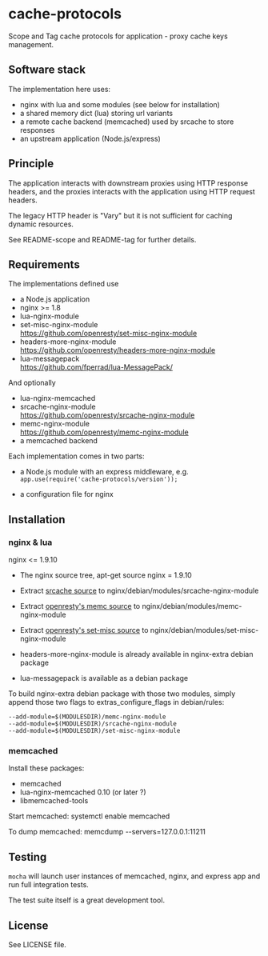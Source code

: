 cache-protocols
===============

Scope and Tag cache protocols for application - proxy cache keys management.


Software stack
--------------

The implementation here uses:

- nginx with lua and some modules (see below for installation)
- a shared memory dict (lua) storing url variants
- a remote cache backend (memcached) used by srcache to store responses
- an upstream application (Node.js/express)


Principle
---------

The application interacts with downstream proxies using HTTP response headers,
and the proxies interacts with the application using HTTP request headers.

The legacy HTTP header is "Vary" but it is not sufficient for caching dynamic
resources.

See README-scope and README-tag for further details.

Requirements
------------

The implementations defined use

- a Node.js application
- nginx >= 1.8
- lua-nginx-module
- set-misc-nginx-module  
  https://github.com/openresty/set-misc-nginx-module
- headers-more-nginx-module  
  https://github.com/openresty/headers-more-nginx-module
- lua-messagepack  
  https://github.com/fperrad/lua-MessagePack/

And optionally

- lua-nginx-memcached
- srcache-nginx-module  
  https://github.com/openresty/srcache-nginx-module
- memc-nginx-module  
  https://github.com/openresty/memc-nginx-module
- a memcached backend

Each implementation comes in two parts:

- a Node.js module with an express middleware, e.g.  
  `app.use(require('cache-protocols/version'));`

- a configuration file for nginx


Installation
------------

### nginx & lua

nginx <= 1.9.10

* The nginx source tree,
apt-get source nginx = 1.9.10

* Extract [srcache source](https://github.com/openresty/srcache-nginx-module/archive/v0.30.tar.gz) to nginx/debian/modules/srcache-nginx-module

* Extract [openresty's memc source](https://github.com/openresty/memc-nginx-module/archive/v0.16.tar.gz) to nginx/debian/modules/memc-nginx-module

* Extract [openresty's set-misc source](https://github.com/openresty/set-misc-nginx-module/archive/v0.30.tar.gz) to nginx/debian/modules/set-misc-nginx-module

* headers-more-nginx-module is already available in nginx-extra debian package

* lua-messagepack is available as a debian package

To build nginx-extra debian package with those two modules, simply append
those two flags to extras_configure_flags in debian/rules:
```
--add-module=$(MODULESDIR)/memc-nginx-module
--add-module=$(MODULESDIR)/srcache-nginx-module
--add-module=$(MODULESDIR)/set-misc-nginx-module
```


### memcached

Install these packages:
- memcached
- lua-nginx-memcached 0.10 (or later ?)
- libmemcached-tools

Start memcached:
systemctl enable memcached

To dump memcached:
memcdump --servers=127.0.0.1:11211


Testing
-------

`mocha` will launch user instances of memcached, nginx, and express app and run
full integration tests.

The test suite itself is a great development tool.


License
-------

See LICENSE file.

